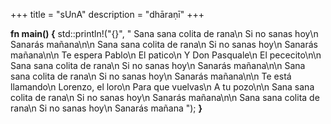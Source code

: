 +++
title = "sUnA"
description = "dhāraṇī"
+++

**fn main() {**
std::println!("{}", "
Sana sana colita de rana\n Si no sanas hoy\n Sanarás mañana\n\n
Sana sana colita de rana\n Si no sanas hoy\n Sanarás mañana\n\n
Te espera Pablo\n El patico\n Y Don Pasquale\n El pececito\n\n
Sana sana colita de rana\n Si no sanas hoy\n Sanarás mañana\n\n
Sana sana colita de rana\n Si no sanas hoy\n Sanarás mañana\n\n
Te está llamando\n Lorenzo, el loro\n Para que vuelvas\n A tu pozo\n\n
Sana sana colita de rana\n Si no sanas hoy\n Sanarás mañana\n\n
Sana sana colita de rana\n Si no sanas hoy\n Sanarás mañana
");
**}**
